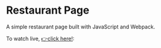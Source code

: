 # Restaurant Page

A simple restaurant page built with JavaScript and Webpack.

To watch live, [👉click here!](https://fedesapuppo.github.io/TOPwebpack-restaurant-page/):

